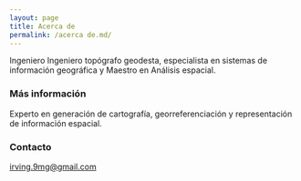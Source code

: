 ```yaml
---
layout: page
title: Acerca de
permalink: /acerca de.md/
---
```

Ingeniero Ingeniero topógrafo geodesta, especialista en sistemas de información geográfica y Maestro en Análisis espacial.
 
### Más información

Experto en generación de cartografía, georreferenciación y representación de información espacial.

### Contacto

[irving.9mg@gmail.com](mailto:email@domain.com)
